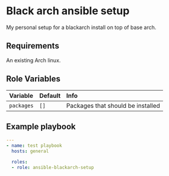 # Black arch ansible setup
My personal setup for a blackarch install on top of base arch.

## Requirements

An existing Arch linux.

## Role Variables

| Variable    | Default | Info                               |
| :---------- | :------ | :--------------------------------- |
| `packages`  | `[]`    | Packages that should be installed  |

## Example playbook

```yml
---
- name: test playbook
  hosts: general

  roles:
  - role: ansible-blackarch-setup
```
